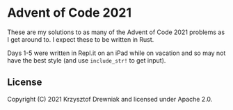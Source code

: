 # Advent of Code 2021

These are my solutions to as many of the Advent of Code 2021 problems as I
get around to. I expect these to be written in Rust.

Days 1-5 were written in Repl.it on an iPad while on vacation and so may
not have the best style (and use `include_str!` to get input).

## License
Copyright (C) 2021 Krzysztof Drewniak and licensed under Apache 2.0.
